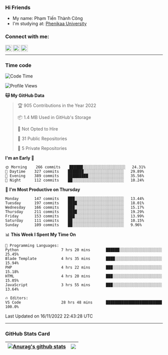 ### Hi Friends

- My name: Phạm Tiến Thành Công
- I'm studying at: [Phenikaa University]


### Connect with me:
[<img align="left" alt="PhamTienThanhCong | Facebook" width="22px" src="https://upload.wikimedia.org/wikipedia/commons/thumb/1/16/Facebook-icon-1.png/640px-Facebook-icon-1.png" />][facebook]
[<img align="left" alt="PhamTienThanhCong | Zalo" width="22px" src="https://www.anphatpc.com.vn/template/anphat_2020v2/images/icon-zalo.jpg" />][zalo]
[<img align="left" alt="PhamTienThanhCong | LinkedIn" width="22px" src="https://cdn3.iconfinder.com/data/icons/inficons/512/linkedin.png" />][linkedin]

<br />

---

### Time code

<!--START_SECTION:waka-->
![Code Time](http://img.shields.io/badge/Code%20Time-716%20hrs%2036%20mins-blue)

![Profile Views](http://img.shields.io/badge/Profile%20Views-33-blue)

**🐱 My GitHub Data** 

> 🏆 905 Contributions in the Year 2022
 > 
> 📦 1.4 MB Used in GitHub's Storage 
 > 
> 🚫 Not Opted to Hire
 > 
> 📜 31 Public Repositories 
 > 
> 🔑 5 Private Repositories  
 > 
**I'm an Early 🐤** 

```text
🌞 Morning    266 commits    ██████░░░░░░░░░░░░░░░░░░░   24.31% 
🌆 Daytime    327 commits    ███████░░░░░░░░░░░░░░░░░░   29.89% 
🌃 Evening    389 commits    █████████░░░░░░░░░░░░░░░░   35.56% 
🌙 Night      112 commits    ██░░░░░░░░░░░░░░░░░░░░░░░   10.24%

```
📅 **I'm Most Productive on Thursday** 

```text
Monday       147 commits    ███░░░░░░░░░░░░░░░░░░░░░░   13.44% 
Tuesday      197 commits    ████░░░░░░░░░░░░░░░░░░░░░   18.01% 
Wednesday    166 commits    ███░░░░░░░░░░░░░░░░░░░░░░   15.17% 
Thursday     211 commits    ████░░░░░░░░░░░░░░░░░░░░░   19.29% 
Friday       153 commits    ███░░░░░░░░░░░░░░░░░░░░░░   13.99% 
Saturday     111 commits    ██░░░░░░░░░░░░░░░░░░░░░░░   10.15% 
Sunday       109 commits    ██░░░░░░░░░░░░░░░░░░░░░░░   9.96%

```


📊 **This Week I Spent My Time On** 

```text
💬 Programming Languages: 
Python                   7 hrs 20 mins       ██████░░░░░░░░░░░░░░░░░░░   25.45% 
Blade Template           4 hrs 35 mins       ████░░░░░░░░░░░░░░░░░░░░░   15.94% 
PHP                      4 hrs 22 mins       ███░░░░░░░░░░░░░░░░░░░░░░   15.18% 
HTML                     4 hrs 20 mins       ███░░░░░░░░░░░░░░░░░░░░░░   15.05% 
JavaScript               3 hrs 55 mins       ███░░░░░░░░░░░░░░░░░░░░░░   13.64%

🔥 Editors: 
VS Code                  28 hrs 48 mins      █████████████████████████   100.0%

```


 Last Updated on 16/11/2022 22:43:28 UTC
<!--END_SECTION:waka-->

---

### GitHub Stats Card

| <a href="https://github.com/phamtienthanhcong"><img align="center" src="https://github-readme-stats.vercel.app/api?username=PhamTienThanhCong&show_icons=true&include_all_commits=true&theme=buefy&hide_border=true&theme=ocean_dark" alt="Anurag's github stats" /></a> | <a href="https://github.com/phamtienthanhcong"><img align="center" src="https://github-readme-stats.vercel.app/api/top-langs/?username=PhamTienThanhCong&layout=compact&theme=buefy&hide_border=true&theme=ocean_dark" /></a> |
| ------------- | ------------- |

[Phenikaa University]: https://phenikaa-uni.edu.vn/vi
[facebook]: https://www.facebook.com/phamtienthanhcong
[linkedin]: https://linkedin.com/in/phamtienthanhcong
[zalo]: https://zalo.me/0396396332
[tiktok]: https://www.tiktok.com/@phamtienthanhcong
[web]: https://github.com/PhamTienThanhCong/web_dev
[min project]: https://github.com/PhamTienThanhCong/Project-Of-Web
[c and cpp]: https://github.com/PhamTienThanhCong/Code_C_and_Cpro
[python]: https://github.com/PhamTienThanhCong/Python_beginer

